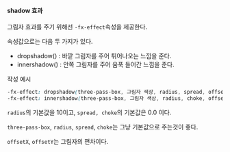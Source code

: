 #### shadow 효과

그림자 효과를 주기 위해선 `-fx-effect`속성을 제공한다.

속성값으로는 다음 두 가지가 있다.

- dropshadow() : 바깥 그림자를 주어 튀어나오는 느낌을 준다.
- innershadow() : 안쪽 그림자를 주어 움푹 들어간 느낌을 준다.

작성 예시

```css
-fx-effect: dropshadow(three-pass-box, 그림자 색상, radius, spread, offsetX, offsetY);
-fx-effect: innershadow(three-pass-box, 그림자 색상, radius, choke, offsetX, offsetY);
```

`radius`의 기본값을 10이고, `spread, choke`의 기본값은 0.0 이다.

`three-pass-box`, `radius`, `spread`, `choke`는 그냥 기본값으로 주는것이 좋다.

`offsetX`, `offsetY`는 그림자의 편차이다.